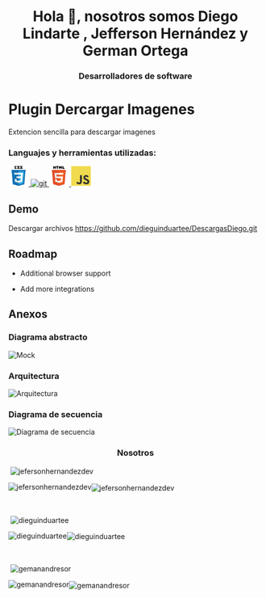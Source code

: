 <h1 align="center">Hola 👋, nosotros somos Diego Lindarte , Jefferson Hernández y German Ortega</h1>

<h3 align="center">Desarrolladores de software</h3>

# Plugin Dercargar Imagenes

Extencion sencilla para descargar imagenes

<h3 align="left">Languajes y herramientas utilizadas:</h3>
<p align="left"> <a href="https://www.w3schools.com/css/" target="_blank" rel="noreferrer"> <img src="https://raw.githubusercontent.com/devicons/devicon/master/icons/css3/css3-original-wordmark.svg" alt="css3" width="40" height="40"/> </a> <a href="https://git-scm.com/" target="_blank" rel="noreferrer"> <img src="https://www.vectorlogo.zone/logos/git-scm/git-scm-icon.svg" alt="git" width="40" height="40"/> </a> <a href="https://www.w3.org/html/" target="_blank" rel="noreferrer"> <img src="https://raw.githubusercontent.com/devicons/devicon/master/icons/html5/html5-original-wordmark.svg" alt="html5" width="40" height="40"/> </a> <a href="https://developer.mozilla.org/en-US/docs/Web/JavaScript" target="_blank" rel="noreferrer"> <img src="https://raw.githubusercontent.com/devicons/devicon/master/icons/javascript/javascript-original.svg" alt="javascript" width="40" height="40"/> </a> </p>


## Demo

Descargar archivos https://github.com/dieguinduartee/DescargasDiego.git

## Roadmap

- Additional browser support

- Add more integrations

## Anexos

### Diagrama abstracto

![Mock](https://i.ibb.co/DWnLvv7/Untitled-Diagram-drawio.png)

### Arquitectura

![Arquitectura](https://people.cs.uct.ac.za/~swptas001/TimeRank/resources/j-support/ArchitectureDiagram.jpg)

### Diagrama de secuencia

![Diagrama de secuencia](https://people.cs.uct.ac.za/~swptas001/TimeRank/resources/j-support/SequenceDiagram.png)

<h3 align="center">Nosotros</h3>

<p>&nbsp;<img align="center" src="https://github-readme-stats.vercel.app/api?username=jefersonhernandezdev&show_icons=true&locale=en" alt="jefersonhernandezdev" /></p>

<p><img align="left" src="https://github-readme-stats.vercel.app/api/top-langs?username=jefersonhernandezdev&show_icons=true&locale=en&layout=compact" alt="jefersonhernandezdev" /></p>

<p><img align="center" src="https://github-readme-streak-stats.herokuapp.com/?user=jefersonhernandezdev&" alt="jefersonhernandezdev" /></p>

<br>

<p>&nbsp;<img align="center" src="https://github-readme-stats.vercel.app/api?username=dieguinduartee&show_icons=true&locale=en" alt="dieguinduartee" /></p>

<p><img align="left" src="https://github-readme-stats.vercel.app/api/top-langs?username=dieguinduartee&show_icons=true&locale=en&layout=compact" alt="dieguinduartee" /></p>


<p><img align="center" src="https://github-readme-streak-stats.herokuapp.com/?user=dieguinduartee&" alt="dieguinduartee" /></p>

<br>

<p>&nbsp;<img align="center" src="https://github-readme-stats.vercel.app/api?username=gemanandresor&show_icons=true&locale=en" alt="gemanandresor" /></p>

<p><img align="left" src="https://github-readme-stats.vercel.app/api/top-langs?username=gemanandresor&show_icons=true&locale=en&layout=compact" alt="gemanandresor" /></p>

<p><img align="center" src="https://github-readme-streak-stats.herokuapp.com/?user=gemanandresor&" alt="gemanandresor" /></p>
